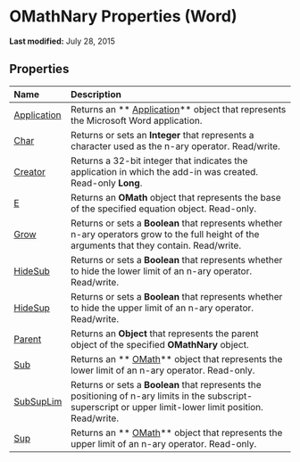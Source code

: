 
# OMathNary Properties (Word)

 **Last modified:** July 28, 2015


## Properties



|**Name**|**Description**|
|:-----|:-----|
| [Application](0a4fdc3c-3a01-9856-c4ef-982fc28b2081.md)|Returns an  ** [Application](d1cf6f8f-4e88-bf01-93b4-90a83f79cb44.md)** object that represents the Microsoft Word application.|
| [Char](46b318d9-208f-c1f2-8f75-2b5116998188.md)|Returns or sets an  **Integer** that represents a character used as the n-ary operator. Read/write.|
| [Creator](83fe7ce7-21ad-3c3c-0425-22e3a214b888.md)|Returns a 32-bit integer that indicates the application in which the add-in was created. Read-only  **Long**.|
| [E](8a76796e-a095-8ad6-b5ea-8e3a320f9484.md)|Returns an  **OMath** object that represents the base of the specified equation object. Read-only.|
| [Grow](95ed373a-e3e2-bbc8-e1eb-9ce372dc9268.md)|Returns or sets a  **Boolean** that represents whether n-ary operators grow to the full height of the arguments that they contain. Read/write.|
| [HideSub](0972c505-c1ed-c0b5-1ca2-f130f4c92844.md)|Returns or sets a  **Boolean** that represents whether to hide the lower limit of an n-ary operator. Read/write.|
| [HideSup](07714d84-0388-d855-1c53-b6163c84ccd9.md)|Returns or sets a  **Boolean** that represents whether to hide the upper limit of an n-ary operator. Read/write.|
| [Parent](4ceef61f-e73f-06b3-73a4-4ed9ee26f50d.md)|Returns an  **Object** that represents the parent object of the specified **OMathNary** object.|
| [Sub](18aac12d-0f76-6b3e-f7f6-857766012e13.md)|Returns an  ** [OMath](82f2f81b-e2d5-140f-bdcc-8b52b821b24d.md)** object that represents the lower limit of an n-ary operator. Read-only.|
| [SubSupLim](806cf02c-26c3-a76a-5c49-ac67ffa009af.md)|Returns or sets a  **Boolean** that represents the positioning of n-ary limits in the subscript-superscript or upper limit-lower limit position. Read/write.|
| [Sup](4b0b984e-bb64-9a40-d86c-c4d4645d2cae.md)|Returns an  ** [OMath](82f2f81b-e2d5-140f-bdcc-8b52b821b24d.md)** object that represents the upper limit of an n-ary operator. Read-only.|
